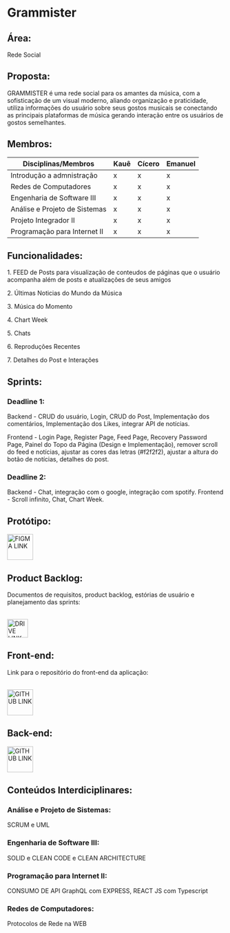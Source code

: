 <h1>Grammister</h1>

<h2>Área:</h2>

<p>Rede Social</p>

<h2>Proposta:</h2>
<p>
GRAMMISTER é uma rede social para os amantes da música, com a sofisticação de um visual moderno,
aliando organização e praticidade, utiliza informações do usuário sobre seus gostos musicais se conectando as
principais plataformas de música gerando interação entre os usuários de gostos semelhantes.
</p>
<h2>Membros:</h2>
<table>
<thead>
  <tr>
    <th>Disciplinas/Membros</th>
    <th>Kauê</th>
    <th>Cícero</th>
    <th>Emanuel</th>
  </tr>
</thead>
<tbody>
  <tr>
    <td>Introdução a admnistração<br></td>
    <td>x</td>
    <td>x</td>
    <td>x</td>
  </tr>
  <tr>
    <td>Redes de Computadores</td>
    <td>x</td>
    <td>x</td>
    <td>x</td>
  </tr>
  <tr>
    <td>Engenharia de Software III</td>
    <td>x</td>
    <td>x</td>
    <td>x</td>
  </tr>
  <tr>
    <td>Análise e Projeto de Sistemas</td>
    <td>x</td>
    <td>x</td>
    <td>x</td>
  </tr>
  <tr>
    <td>Projeto Integrador II</td>
    <td>x</td>
    <td>x</td>
    <td>x</td>
  </tr>
  <tr>
    <td>Programação para Internet II</td>
    <td>x</td>
    <td>x</td>
    <td>x</td>
  </tr>
</tbody>
</table>

<h2>Funcionalidades:</h2>
<p>1. FEED de Posts para visualização de conteudos de páginas que o usuário acompanha além de posts e atualizações de seus amigos</p>
<p>2. Últimas Noticias do Mundo da Música</p>
<p>3. Música do Momento</p>
<p>4. Chart Week</p>
<p>5. Chats</p>
<p>6. Reproduções Recentes</p>
<p>7. Detalhes do Post e Interações</p>
 
<h2>Sprints:</h2>
<h3>Deadline 1:</h3>
<p>
Backend - CRUD do usuário, Login, CRUD do Post, Implementação dos comentários, Implementação dos Likes, integrar API de notícias.

Frontend - Login Page, Register Page, Feed Page, Recovery Password Page, Painel do Topo da Página (Design e Implementação), remover scroll do feed e notícias, ajustar as cores das letras (#f2f2f2), ajustar a altura do botão de notícias, detalhes do post.
</p>
<h3>Deadline 2:</h3>
<p>
  Backend - Chat, integração com o google, integração com spotify.
  Frontend - Scroll infinito, Chat, Chart Week.
</p>



<h2>Protótipo:</h2>

<a href="https://www.figma.com/file/cnIHwo6wrFMJOcek5u9n64/Grammister?node-id=212%3A2" target="_blank"><img src="https://upload.wikimedia.org/wikipedia/commons/3/33/Figma-logo.svg" alt="FIGMA LINK" width="60" height="60"></a>

<h2>Product Backlog:</h2>

<p>
  Documentos de requisitos, product backlog, estórias de usuário e planejamento das sprints: 
</p>

<br>
<a href="https://drive.google.com/drive/folders/1OXLWQ9bAqSNysKEEyOG2rk1LQX9rQnLU?usp=sharing" target="_blank"><img src="https://upload.wikimedia.org/wikipedia/commons/d/da/Google_Drive_logo.png" alt="DRIVE LINK" width="48" height="43"></a>

<h2>Front-end:</h2>

<p>
   Link para o repositório do front-end da aplicação: 
</p>
<br>
<a href="https://github.com/SetCode-Ready/grammister-ui" target="_blank"><img src="https://upload.wikimedia.org/wikipedia/commons/thumb/9/91/Octicons-mark-github.svg/2048px-Octicons-mark-github.svg.png" alt="GITHUB LINK" width="60" height="60"></a>

<h2>Back-end:</h2>

<p>
  <a href="https://github.com/SetCode-Ready/grammister-api" target="_blank"><img src="https://upload.wikimedia.org/wikipedia/commons/thumb/9/91/Octicons-mark-github.svg/2048px-Octicons-mark-github.svg.png" alt="GITHUB LINK" width="60" height="60"></a>
</p>


<h2>Conteúdos Interdiciplinares:</h2>

<h3>Análise e Projeto de Sistemas:</h3>
<p>SCRUM e UML</p>
<h3>Engenharia de Software III:</h3>
<p>SOLID e CLEAN CODE e CLEAN ARCHITECTURE</p>
<h3>Programação para Internet II:</h3>
<p>CONSUMO DE API GraphQL com EXPRESS, REACT JS com Typescript</p>
<h3>Redes de Computadores:</h3>
<p>Protocolos de Rede na WEB</p>

